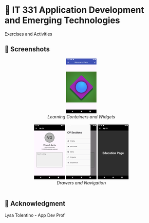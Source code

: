 # 📱 IT 331 Application Development and Emerging Technologies 
 Exercises and Activities
## 📸 Screenshots
<p align="center">
  <img src="https://github.com/VivieneGarcia/Flutter/blob/main/Screenshots/first.png" \ alt="Lab 1" width="20%">
  <br>
  <em>Learning Containers and Widgets</em>
  <br><br>
  <img src="https://github.com/VivieneGarcia/Flutter/blob/main/Screenshots/cv_profile.png" alt="ECV" width="20%">
  <img src="https://github.com/VivieneGarcia/Flutter/blob/main/Screenshots/cv_drawer.png" width="20%">
  <img src="https://github.com/VivieneGarcia/Flutter/blob/main/Screenshots/cv_education_page.png" width="20%">
  <br>
  <em>Drawers and Navigation</em>
  <br><br>
</p>

##  📱 Acknowledgment
Lysa Tolentino - App Dev Prof


